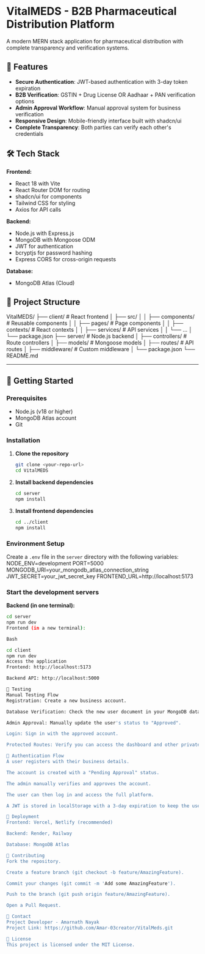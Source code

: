 # VitalMEDS - B2B Pharmaceutical Distribution Platform

A modern MERN stack application for pharmaceutical distribution with complete transparency and verification systems.

## 🚀 Features

- **Secure Authentication**: JWT-based authentication with 3-day token expiration
- **B2B Verification**: GSTIN + Drug License OR Aadhaar + PAN verification options
- **Admin Approval Workflow**: Manual approval system for business verification
- **Responsive Design**: Mobile-friendly interface built with shadcn/ui
- **Complete Transparency**: Both parties can verify each other's credentials

## 🛠️ Tech Stack

**Frontend:**
- React 18 with Vite
- React Router DOM for routing
- shadcn/ui for components
- Tailwind CSS for styling
- Axios for API calls

**Backend:**
- Node.js with Express.js
- MongoDB with Mongoose ODM
- JWT for authentication
- bcryptjs for password hashing
- Express CORS for cross-origin requests

**Database:**
- MongoDB Atlas (Cloud)

## 📁 Project Structure
VitalMEDS/
├── client/ # React frontend
│ ├── src/
│ │ ├── components/ # Reusable components
│ │ ├── pages/ # Page components
│ │ ├── contexts/ # React contexts
│ │ ├── services/ # API services
│ │ └── ...
│ └── package.json
├── server/ # Node.js backend
│ ├── controllers/ # Route controllers
│ ├── models/ # Mongoose models
│ ├── routes/ # API routes
│ ├── middleware/ # Custom middleware
│ └── package.json
└── README.md

---
## 🚀 Getting Started

### Prerequisites
- Node.js (v18 or higher)
- MongoDB Atlas account
- Git

### Installation
1.  **Clone the repository**
    ```bash
    git clone <your-repo-url>
    cd VitalMEDS
    ```
2.  **Install backend dependencies**
    ```bash
    cd server
    npm install
    ```
3.  **Install frontend dependencies**
    ```bash
    cd ../client
    npm install
    ```

### Environment Setup
Create a `.env` file in the `server` directory with the following variables:
NODE_ENV=development
PORT=5000
MONGODB_URI=your_mongodb_atlas_connection_string
JWT_SECRET=your_jwt_secret_key
FRONTEND_URL=http://localhost:5173


### Start the development servers
**Backend (in one terminal):**
```bash
cd server
npm run dev
Frontend (in a new terminal):

Bash

cd client
npm run dev
Access the application
Frontend: http://localhost:5173

Backend API: http://localhost:5000

🧪 Testing
Manual Testing Flow
Registration: Create a new business account.

Database Verification: Check the new user document in your MongoDB database.

Admin Approval: Manually update the user's status to "Approved".

Login: Sign in with the approved account.

Protected Routes: Verify you can access the dashboard and other private pages.

🔐 Authentication Flow
A user registers with their business details.

The account is created with a "Pending Approval" status.

The admin manually verifies and approves the account.

The user can then log in and access the full platform.

A JWT is stored in localStorage with a 3-day expiration to keep the user logged in.

🚀 Deployment
Frontend: Vercel, Netlify (recommended)

Backend: Render, Railway

Database: MongoDB Atlas

🤝 Contributing
Fork the repository.

Create a feature branch (git checkout -b feature/AmazingFeature).

Commit your changes (git commit -m 'Add some AmazingFeature').

Push to the branch (git push origin feature/AmazingFeature).

Open a Pull Request.

📧 Contact
Project Developer - Amarnath Nayak
Project Link: https://github.com/Amar-03creator/VitalMeds.git

📄 License
This project is licensed under the MIT License.







